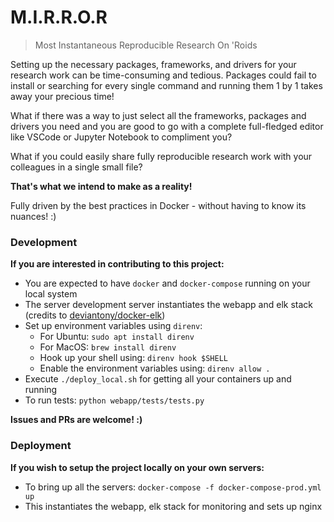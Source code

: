 # M.I.R.R.O.R
> Most Instantaneous Reproducible Research On 'Roids

Setting up the necessary packages, frameworks, and drivers for your research work can be time-consuming and tedious. Packages could fail to install or searching for every single command and running them 1 by 1 takes away your precious time!

What if there was a way to just select all the frameworks, packages and drivers you need and you are good to go with a complete full-fledged editor like VSCode or Jupyter Notebook to compliment you?

What if you could easily share fully reproducible research work with your colleagues in a single small file?

**That's what we intend to make as a reality!**

Fully driven by the best practices in Docker - without having to know its nuances! :)


### Development
**If you are interested in contributing to this project:**
- You are expected to have `docker` and `docker-compose` running on your local system
- The server development server instantiates the webapp and elk stack (credits to [deviantony/docker-elk](https://github.com/deviantony/docker-elk/tree/x-pack))
- Set up environment variables using `direnv`:
  - For Ubuntu: `sudo apt install direnv`
  - For MacOS: `brew install direnv`
  - Hook up your shell using: `direnv hook $SHELL`
  - Enable the environment variables using: `direnv allow .`
- Execute `./deploy_local.sh` for getting all your containers up and running
- To run tests: `python webapp/tests/tests.py`

**Issues and PRs are welcome! :)**


### Deployment
**If you wish to setup the project locally on your own servers:**
- To bring up all the servers: `docker-compose -f docker-compose-prod.yml up`
- This instantiates the webapp, elk stack for monitoring and sets up nginx

